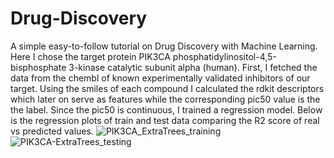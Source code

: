 # Drug-Discovery
A simple easy-to-follow tutorial on Drug Discovery with Machine Learning. Here I chose the target protein PIK3CA phosphatidylinositol-4,5-bisphosphate 3-kinase catalytic subunit alpha (human). First, I fetched the data from the chembl of known experimentally validated inhibitors of our target. Using the smiles of each compound I calculated the rdkit descriptors which later on serve as features while the corresponding pic50 value is the the label. Since the pic50 is continuous, I trained a regression model. 
Below is the regression plots of train and test data comparing the R2 score of real vs predicted values. 
![PIK3CA_ExtraTrees_training](https://github.com/sumone-compbio/drug-discovery/assets/43076959/2bc4dda2-ec8a-41db-b8cc-d86809517882)
![PIK3CA-ExtraTrees_testing](https://github.com/sumone-compbio/drug-discovery/assets/43076959/17273283-ae6c-429a-ab9e-93266d6a46bd)
